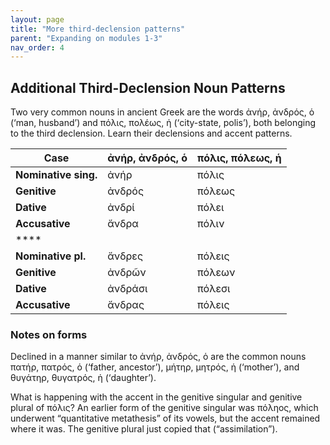 ```yaml
---
layout: page
title: "More third-declension patterns"
parent: "Expanding on modules 1-3"
nav_order: 4
---
```



## Additional Third-Declension Noun Patterns

Two very common nouns in ancient Greek are the words ἀνήρ, ἀνδρός, ὁ (‘man, husband’) and πόλις, πολέως, ἡ (‘city-state, polis’), both belonging to the third declension. Learn their declensions and accent patterns.

| **Case** | **ἀνήρ, ἀνδρός, ὁ** | **πόλις, πόλεως, ἡ** | 
|------|------|------|
| **Nominative sing.** |  ἀνήρ    |   πόλις   |     
| **Genitive** |   ἀνδρός   |   πόλεως   |   
| **Dative** |   ἀνδρί   |   πόλει   |   
| **Accusative** |   ἄνδρα   |  πόλιν    |  
| **** |      |      |    
| **Nominative	pl.** |  ἄνδρες    |  πόλεις    |   
| **Genitive** | ἀνδρῶν     |  πόλεων    | 
| **Dative** |  ἀνδράσι    |   πόλεσι   |    
| **Accusative** |  ἄνδρας    |   πόλεις   |   


### Notes on forms

Declined in a manner similar to ἀνήρ, ἀνδρός, ὁ are the common nouns πατήρ, πατρός, ὁ (‘father, ancestor’), μήτηρ, μητρός, ἡ (‘mother’), and θυγάτηρ, θυγατρός, ἡ (‘daughter’). 

What is happening with the accent in the genitive singular and genitive plural of πόλις? An earlier form of the genitive singular was πόληος, which underwent “quantitative metathesis” of its vowels, but the accent remained where it was. The genitive plural just copied that (“assimilation”).
